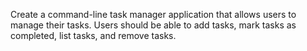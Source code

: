 Create a command-line task manager application that allows users to manage their tasks. Users should be able to add tasks, mark tasks as completed, list tasks, and remove tasks.
